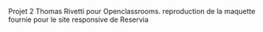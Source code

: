Projet 2 Thomas Rivetti pour Openclassrooms.
reproduction de la maquette fournie pour le site responsive de Reservia